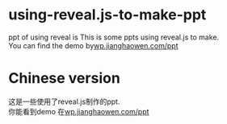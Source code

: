 # using-reveal.js-to-make-ppt
ppt of using reveal is
This is some ppts using reveal.js to make.     
You can find the demo by<a href="wp.jianghaowen.com/ppt">wp.jianghaowen.com/ppt</a>
# Chinese version
 这是一些使用了reveal.js制作的ppt.     
 你能看到demo 在<a href="wp.jianghaowen.com/ppt">wp.jianghaowen.com/ppt</a>

